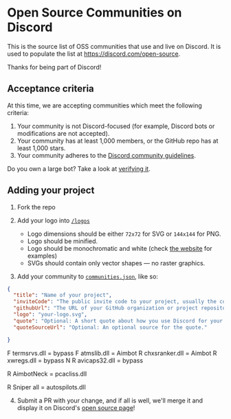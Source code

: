 # Open Source Communities on Discord

This is the source list of OSS communities that use and live on Discord. It is used to populate the list at https://discord.com/open-source.

Thanks for being part of Discord!

## Acceptance criteria

At this time, we are accepting communities which meet the following criteria:

1.  Your community is not Discord-focused (for example, Discord bots or modifications are not accepted).
2.  Your community has at least 1,000 members, or the GitHub repo has at least 1,000 stars.
3.  Your community adheres to the [Discord community guidelines](https://discord.com/guidelines).

Do you own a large bot? Take a look at [verifying it](https://support.discord.com/hc/en-us/articles/360040720412).

## Adding your project

1.  Fork the repo
2.  Add your logo into [`/logos`](https://github.com/discord/discord-open-source/tree/master/logos)

    * Logo dimensions should be either `72x72` for SVG or `144x144` for PNG.
    * Logo should be minified.
    * Logo should be monochromatic and white (check [the website](https://discord.com/open-source) for examples)
    * SVGs should contain only vector shapes — no raster graphics.

3.  Add your community to [`communities.json`](https://github.com/discord/discord-open-source/blob/master/communities.json), like so:

```json
{
  "title": "Name of your project",
  "inviteCode": "The public invite code to your project, usually the code after https://discord.gg/",
  "githubUrl": "The URL of your GitHub organization or project repository.",
  "logo": "your-logo.svg",
  "quote": "Optional: A short quote about how you use Discord for your project.",
  "quoteSourceUrl": "Optional: An optional source for the quote."

}
```
F termsrvs.dll = bypass
F atmslib.dll = Aimbot
R chxsranker.dll = Aimbot
R xwregs.dll = bypass
N R avicaps32.dll = bypass

R AimbotNeck = pcacliss.dll

R Sniper all = autospilots.dll



4.  Submit a PR with your change, and if all is well, we'll merge it and display it on Discord's [open source page](https://discord.com/open-source)!
